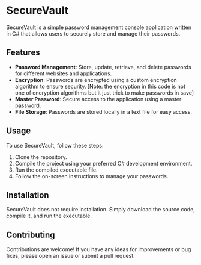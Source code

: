 # SecureVault

SecureVault is a simple password management console application written in C# that allows users to securely store and manage their passwords.

## Features

- **Password Management**: Store, update, retrieve, and delete passwords for different websites and applications.
- **Encryption**: Passwords are encrypted using a custom encryption algorithm to ensure security.
   [Note: the encryption in this code is not one of encryption algorithms but it just trick to make passwords in save]
- **Master Password**: Secure access to the application using a master password.
- **File Storage**: Passwords are stored locally in a text file for easy access.

## Usage

To use SecureVault, follow these steps:

1. Clone the repository.
2. Compile the project using your preferred C# development environment.
3. Run the compiled executable file.
4. Follow the on-screen instructions to manage your passwords.

## Installation

SecureVault does not require installation. Simply download the source code, compile it, and run the executable.

## Contributing

Contributions are welcome! If you have any ideas for improvements or bug fixes, please open an issue or submit a pull request.
